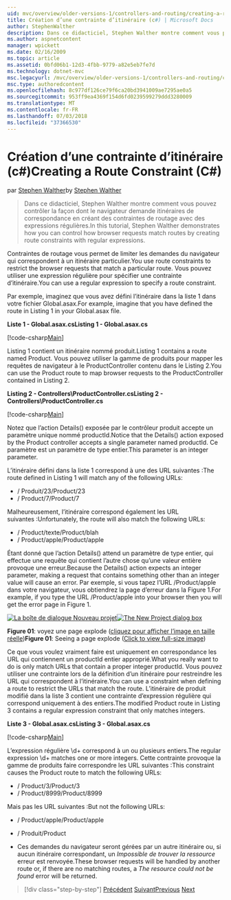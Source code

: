 ```yaml
---
uid: mvc/overview/older-versions-1/controllers-and-routing/creating-a-route-constraint-cs
title: Création d’une contrainte d’itinéraire (c#) | Microsoft Docs
author: StephenWalther
description: Dans ce didacticiel, Stephen Walther montre comment vous pouvez contrôler la façon dont le navigateur demande itinéraires de correspondance en créant des contraintes de routage avec des expressions régulières.
ms.author: aspnetcontent
manager: wpickett
ms.date: 02/16/2009
ms.topic: article
ms.assetid: 0bfd06b1-12d3-4fbb-9779-a82e5eb7fe7d
ms.technology: dotnet-mvc
msc.legacyurl: /mvc/overview/older-versions-1/controllers-and-routing/creating-a-route-constraint-cs
msc.type: authoredcontent
ms.openlocfilehash: 8c977df126ce79f6ca20bd3941009ae7295ae0a5
ms.sourcegitcommit: 953ff9ea4369f154d6fd0239599279ddd3280009
ms.translationtype: MT
ms.contentlocale: fr-FR
ms.lasthandoff: 07/03/2018
ms.locfileid: "37366530"
---
```

<a name="creating-a-route-constraint-c"></a><span data-ttu-id="f384d-103">Création d’une contrainte d’itinéraire (c#)</span><span class="sxs-lookup"><span data-stu-id="f384d-103">Creating a Route Constraint (C#)</span></span>
====================
<span data-ttu-id="f384d-104">par [Stephen Walther](https://github.com/StephenWalther)</span><span class="sxs-lookup"><span data-stu-id="f384d-104">by [Stephen Walther](https://github.com/StephenWalther)</span></span>

> <span data-ttu-id="f384d-105">Dans ce didacticiel, Stephen Walther montre comment vous pouvez contrôler la façon dont le navigateur demande itinéraires de correspondance en créant des contraintes de routage avec des expressions régulières.</span><span class="sxs-lookup"><span data-stu-id="f384d-105">In this tutorial, Stephen Walther demonstrates how you can control how browser requests match routes by creating route constraints with regular expressions.</span></span>


<span data-ttu-id="f384d-106">Contraintes de routage vous permet de limiter les demandes du navigateur qui correspondent à un itinéraire particulier.</span><span class="sxs-lookup"><span data-stu-id="f384d-106">You use route constraints to restrict the browser requests that match a particular route.</span></span> <span data-ttu-id="f384d-107">Vous pouvez utiliser une expression régulière pour spécifier une contrainte d’itinéraire.</span><span class="sxs-lookup"><span data-stu-id="f384d-107">You can use a regular expression to specify a route constraint.</span></span>

<span data-ttu-id="f384d-108">Par exemple, imaginez que vous avez défini l’itinéraire dans la liste 1 dans votre fichier Global.asax.</span><span class="sxs-lookup"><span data-stu-id="f384d-108">For example, imagine that you have defined the route in Listing 1 in your Global.asax file.</span></span>

<span data-ttu-id="f384d-109">**Liste 1 - Global.asax.cs**</span><span class="sxs-lookup"><span data-stu-id="f384d-109">**Listing 1 - Global.asax.cs**</span></span>

[!code-csharp[Main](creating-a-route-constraint-cs/samples/sample1.cs)]

<span data-ttu-id="f384d-110">Listing 1 contient un itinéraire nommé produit.</span><span class="sxs-lookup"><span data-stu-id="f384d-110">Listing 1 contains a route named Product.</span></span> <span data-ttu-id="f384d-111">Vous pouvez utiliser la gamme de produits pour mapper les requêtes de navigateur à le ProductController contenu dans le Listing 2.</span><span class="sxs-lookup"><span data-stu-id="f384d-111">You can use the Product route to map browser requests to the ProductController contained in Listing 2.</span></span>

<span data-ttu-id="f384d-112">**Listing 2 - Controllers\ProductController.cs**</span><span class="sxs-lookup"><span data-stu-id="f384d-112">**Listing 2 - Controllers\ProductController.cs**</span></span>

[!code-csharp[Main](creating-a-route-constraint-cs/samples/sample2.cs)]

<span data-ttu-id="f384d-113">Notez que l’action Details() exposée par le contrôleur produit accepte un paramètre unique nommé productId.</span><span class="sxs-lookup"><span data-stu-id="f384d-113">Notice that the Details() action exposed by the Product controller accepts a single parameter named productId.</span></span> <span data-ttu-id="f384d-114">Ce paramètre est un paramètre de type entier.</span><span class="sxs-lookup"><span data-stu-id="f384d-114">This parameter is an integer parameter.</span></span>

<span data-ttu-id="f384d-115">L’itinéraire défini dans la liste 1 correspond à une des URL suivantes :</span><span class="sxs-lookup"><span data-stu-id="f384d-115">The route defined in Listing 1 will match any of the following URLs:</span></span>

- <span data-ttu-id="f384d-116">/ Produit/23</span><span class="sxs-lookup"><span data-stu-id="f384d-116">/Product/23</span></span>
- <span data-ttu-id="f384d-117">/ Product/7</span><span class="sxs-lookup"><span data-stu-id="f384d-117">/Product/7</span></span>

<span data-ttu-id="f384d-118">Malheureusement, l’itinéraire correspond également les URL suivantes :</span><span class="sxs-lookup"><span data-stu-id="f384d-118">Unfortunately, the route will also match the following URLs:</span></span>

- <span data-ttu-id="f384d-119">/ Product/texte</span><span class="sxs-lookup"><span data-stu-id="f384d-119">/Product/blah</span></span>
- <span data-ttu-id="f384d-120">/ Product/apple</span><span class="sxs-lookup"><span data-stu-id="f384d-120">/Product/apple</span></span>

<span data-ttu-id="f384d-121">Étant donné que l’action Details() attend un paramètre de type entier, qui effectue une requête qui contient l’autre chose qu’une valeur entière provoque une erreur.</span><span class="sxs-lookup"><span data-stu-id="f384d-121">Because the Details() action expects an integer parameter, making a request that contains something other than an integer value will cause an error.</span></span> <span data-ttu-id="f384d-122">Par exemple, si vous tapez l’URL /Product/apple dans votre navigateur, vous obtiendrez la page d’erreur dans la Figure 1.</span><span class="sxs-lookup"><span data-stu-id="f384d-122">For example, if you type the URL /Product/apple into your browser then you will get the error page in Figure 1.</span></span>


<span data-ttu-id="f384d-123">[![La boîte de dialogue Nouveau projet](creating-a-route-constraint-cs/_static/image1.jpg)](creating-a-route-constraint-cs/_static/image1.png)</span><span class="sxs-lookup"><span data-stu-id="f384d-123">[![The New Project dialog box](creating-a-route-constraint-cs/_static/image1.jpg)](creating-a-route-constraint-cs/_static/image1.png)</span></span>

<span data-ttu-id="f384d-124">**Figure 01**: voyez une page explode ([cliquez pour afficher l’image en taille réelle](creating-a-route-constraint-cs/_static/image2.png))</span><span class="sxs-lookup"><span data-stu-id="f384d-124">**Figure 01**: Seeing a page explode ([Click to view full-size image](creating-a-route-constraint-cs/_static/image2.png))</span></span>


<span data-ttu-id="f384d-125">Ce que vous voulez vraiment faire est uniquement en correspondance les URL qui contiennent un productId entier approprié.</span><span class="sxs-lookup"><span data-stu-id="f384d-125">What you really want to do is only match URLs that contain a proper integer productId.</span></span> <span data-ttu-id="f384d-126">Vous pouvez utiliser une contrainte lors de la définition d’un itinéraire pour restreindre les URL qui correspondent à l’itinéraire.</span><span class="sxs-lookup"><span data-stu-id="f384d-126">You can use a constraint when defining a route to restrict the URLs that match the route.</span></span> <span data-ttu-id="f384d-127">L’itinéraire de produit modifié dans la liste 3 contient une contrainte d’expression régulière qui correspond uniquement à des entiers.</span><span class="sxs-lookup"><span data-stu-id="f384d-127">The modified Product route in Listing 3 contains a regular expression constraint that only matches integers.</span></span>

<span data-ttu-id="f384d-128">**Liste 3 - Global.asax.cs**</span><span class="sxs-lookup"><span data-stu-id="f384d-128">**Listing 3 - Global.asax.cs**</span></span>

[!code-csharp[Main](creating-a-route-constraint-cs/samples/sample3.cs)]

<span data-ttu-id="f384d-129">L’expression régulière \d+ correspond à un ou plusieurs entiers.</span><span class="sxs-lookup"><span data-stu-id="f384d-129">The regular expression \d+ matches one or more integers.</span></span> <span data-ttu-id="f384d-130">Cette contrainte provoque la gamme de produits faire correspondre les URL suivantes :</span><span class="sxs-lookup"><span data-stu-id="f384d-130">This constraint causes the Product route to match the following URLs:</span></span>

- <span data-ttu-id="f384d-131">/ Product/3</span><span class="sxs-lookup"><span data-stu-id="f384d-131">/Product/3</span></span>
- <span data-ttu-id="f384d-132">/ Product/8999</span><span class="sxs-lookup"><span data-stu-id="f384d-132">/Product/8999</span></span>

<span data-ttu-id="f384d-133">Mais pas les URL suivantes :</span><span class="sxs-lookup"><span data-stu-id="f384d-133">But not the following URLs:</span></span>

- <span data-ttu-id="f384d-134">/ Product/apple</span><span class="sxs-lookup"><span data-stu-id="f384d-134">/Product/apple</span></span>
- <span data-ttu-id="f384d-135">/ Produit</span><span class="sxs-lookup"><span data-stu-id="f384d-135">/Product</span></span>

- <span data-ttu-id="f384d-136">Ces demandes du navigateur seront gérées par un autre itinéraire ou, si aucun itinéraire correspondant, un *Impossible de trouver la ressource* erreur est renvoyée.</span><span class="sxs-lookup"><span data-stu-id="f384d-136">These browser requests will be handled by another route or, if there are no matching routes, a *The resource could not be found* error will be returned.</span></span>

> [!div class="step-by-step"]
> <span data-ttu-id="f384d-137">[Précédent](creating-custom-routes-cs.md)
> [Suivant](creating-a-custom-route-constraint-cs.md)</span><span class="sxs-lookup"><span data-stu-id="f384d-137">[Previous](creating-custom-routes-cs.md)
[Next](creating-a-custom-route-constraint-cs.md)</span></span>
